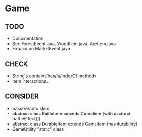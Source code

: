 # Game

## TODO
 - Documentation
 - See ForestEvent.java, WoodItem.java, AxeItem.java
 - Expand on MarketEvent.java

## CHECK
 - String's contains/has/is/indexOf methods
 - item interactions...

## CONSIDER
 - passive/auto skills
 - abstract class BattleItem extends GameItem (with abstract battleEffect())
 - abstract class DurableItem extends GameItem (has durability)
 - GameUtility "static" class

